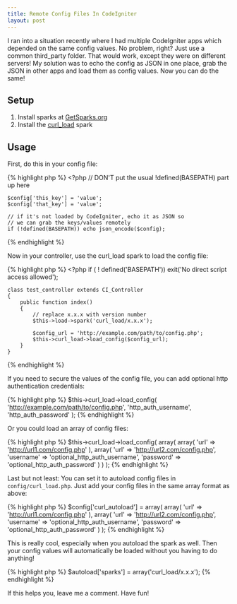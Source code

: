 ```yaml
---
title: Remote Config Files In CodeIgniter
layout: post
---
```


I ran into a situation recently where I had multiple CodeIgniter apps which depended on the same config values. No problem, right? Just use a common third_party folder. That would work, except they were on different servers! My solution was to echo the config as JSON in one place, grab the JSON in other apps and load them as config values. Now you can do the same!

<!--more-->

## Setup

1. Install sparks at [GetSparks.org](http://getsparks.org)
2. Install the [curl_load](http://getsparks.org/packages/curl_load/show) spark

## Usage

First, do this in your config file:

{% highlight php %}
    <?php // DON'T put the usual !defined(BASEPATH) part up here
     
    $config['this_key'] = 'value';
    $config['that_key'] = 'value';
     
    // if it's not loaded by CodeIgniter, echo it as JSON so
    // we can grab the keys/values remotely
    if (!defined(BASEPATH)) echo json_encode($config);
{% endhighlight %}

Now in your controller, use the curl_load spark to load the config file:

{% highlight php %}
    <?php if ( ! defined('BASEPATH')) exit('No direct script access allowed');
     
    class test_controller extends CI_Controller
    {
        public function index()
        {
            // replace x.x.x with version number
            $this->load->spark('curl_load/x.x.x');
     
            $config_url = 'http://example.com/path/to/config.php';
            $this->curl_load->load_config($config_url);
        }
    }
{% endhighlight %}

If you need to secure the values of the config file, you can add optional http authentication credentials:

{% highlight php %}
    $this->curl_load->load_config(
        'http://example.com/path/to/config.php', 
        'http_auth_username', 
        'http_auth_password'
    );
{% endhighlight %}

Or you could load an array of config files:

{% highlight php %}
    $this->curl_load->load_config(
        array(
            array(
                'url' => 'http://url1.com/config.php'
            ),
            array(
                'url' => 'http://url2.com/config.php',
                'username' => 'optional_http_auth_username',
                'password' => 'optional_http_auth_password'
            )
        )
    );
{% endhighlight %}

Last but not least: You can set it to autoload config files in ```config/curl_load.php```. Just add your config files in the same array format as above:

{% highlight php %}
    $config['curl_autoload'] = array(
        array(
            'url' => 'http://url1.com/config.php'
        ),
        array(
            'url' => 'http://url2.com/config.php',
            'username' => 'optional_http_auth_username',
            'password' => 'optional_http_auth_password'
        )
    );
{% endhighlight %}

This is really cool, especially when you autoload the spark as well. Then your config values will automatically be loaded without you having to do anything!

{% highlight php %}
    $autoload['sparks'] = array('curl_load/x.x.x');
{% endhighlight %}

If this helps you, leave me a comment. Have fun!
